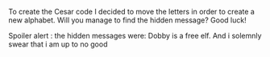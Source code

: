 To create the Cesar code I decided to move the letters in order to create a new alphabet.
Will you manage to find the hidden message?
Good luck!




Spoiler alert : the hidden messages were:
Dobby is a free elf.
And i solemnly swear that i am up to no good
